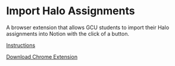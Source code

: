 # Import Halo Assignments
A browser extension that allows GCU students to import their Halo assignments into Notion with the click of a button.

[Instructions](https://elijaho.notion.site/Import-Halo-Assignments-bb29114c25294a14a2fc24247fbabe53)

[Download Chrome Extension](https://chrome.google.com/webstore/detail/import-halo-assignments/glmpmdokipmdllmnccaclbmcpdojenfi)
